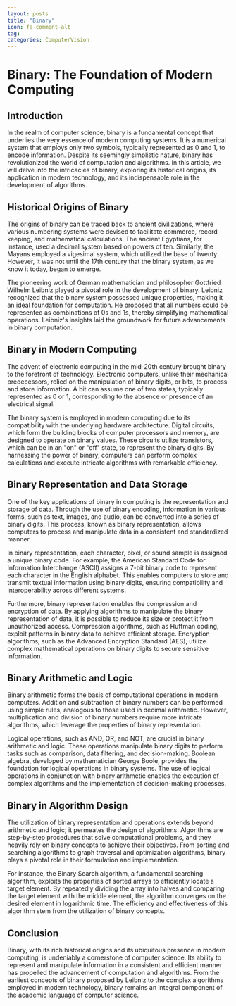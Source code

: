 ```yaml
---
layout: posts
title: "Binary"
icon: fa-comment-alt
tag:      
categories: ComputerVision
---
```



# Binary: The Foundation of Modern Computing

## Introduction

In the realm of computer science, binary is a fundamental concept that underlies the very essence of modern computing systems. It is a numerical system that employs only two symbols, typically represented as 0 and 1, to encode information. Despite its seemingly simplistic nature, binary has revolutionized the world of computation and algorithms. In this article, we will delve into the intricacies of binary, exploring its historical origins, its application in modern technology, and its indispensable role in the development of algorithms.

## Historical Origins of Binary

The origins of binary can be traced back to ancient civilizations, where various numbering systems were devised to facilitate commerce, record-keeping, and mathematical calculations. The ancient Egyptians, for instance, used a decimal system based on powers of ten. Similarly, the Mayans employed a vigesimal system, which utilized the base of twenty. However, it was not until the 17th century that the binary system, as we know it today, began to emerge.

The pioneering work of German mathematician and philosopher Gottfried Wilhelm Leibniz played a pivotal role in the development of binary. Leibniz recognized that the binary system possessed unique properties, making it an ideal foundation for computation. He proposed that all numbers could be represented as combinations of 0s and 1s, thereby simplifying mathematical operations. Leibniz's insights laid the groundwork for future advancements in binary computation.

## Binary in Modern Computing

The advent of electronic computing in the mid-20th century brought binary to the forefront of technology. Electronic computers, unlike their mechanical predecessors, relied on the manipulation of binary digits, or bits, to process and store information. A bit can assume one of two states, typically represented as 0 or 1, corresponding to the absence or presence of an electrical signal.

The binary system is employed in modern computing due to its compatibility with the underlying hardware architecture. Digital circuits, which form the building blocks of computer processors and memory, are designed to operate on binary values. These circuits utilize transistors, which can be in an "on" or "off" state, to represent the binary digits. By harnessing the power of binary, computers can perform complex calculations and execute intricate algorithms with remarkable efficiency.

## Binary Representation and Data Storage

One of the key applications of binary in computing is the representation and storage of data. Through the use of binary encoding, information in various forms, such as text, images, and audio, can be converted into a series of binary digits. This process, known as binary representation, allows computers to process and manipulate data in a consistent and standardized manner.

In binary representation, each character, pixel, or sound sample is assigned a unique binary code. For example, the American Standard Code for Information Interchange (ASCII) assigns a 7-bit binary code to represent each character in the English alphabet. This enables computers to store and transmit textual information using binary digits, ensuring compatibility and interoperability across different systems.

Furthermore, binary representation enables the compression and encryption of data. By applying algorithms to manipulate the binary representation of data, it is possible to reduce its size or protect it from unauthorized access. Compression algorithms, such as Huffman coding, exploit patterns in binary data to achieve efficient storage. Encryption algorithms, such as the Advanced Encryption Standard (AES), utilize complex mathematical operations on binary digits to secure sensitive information.

## Binary Arithmetic and Logic

Binary arithmetic forms the basis of computational operations in modern computers. Addition and subtraction of binary numbers can be performed using simple rules, analogous to those used in decimal arithmetic. However, multiplication and division of binary numbers require more intricate algorithms, which leverage the properties of binary representation.

Logical operations, such as AND, OR, and NOT, are crucial in binary arithmetic and logic. These operations manipulate binary digits to perform tasks such as comparison, data filtering, and decision-making. Boolean algebra, developed by mathematician George Boole, provides the foundation for logical operations in binary systems. The use of logical operations in conjunction with binary arithmetic enables the execution of complex algorithms and the implementation of decision-making processes.

## Binary in Algorithm Design

The utilization of binary representation and operations extends beyond arithmetic and logic; it permeates the design of algorithms. Algorithms are step-by-step procedures that solve computational problems, and they heavily rely on binary concepts to achieve their objectives. From sorting and searching algorithms to graph traversal and optimization algorithms, binary plays a pivotal role in their formulation and implementation.

For instance, the Binary Search algorithm, a fundamental searching algorithm, exploits the properties of sorted arrays to efficiently locate a target element. By repeatedly dividing the array into halves and comparing the target element with the middle element, the algorithm converges on the desired element in logarithmic time. The efficiency and effectiveness of this algorithm stem from the utilization of binary concepts.

## Conclusion

Binary, with its rich historical origins and its ubiquitous presence in modern computing, is undeniably a cornerstone of computer science. Its ability to represent and manipulate information in a consistent and efficient manner has propelled the advancement of computation and algorithms. From the earliest concepts of binary proposed by Leibniz to the complex algorithms employed in modern technology, binary remains an integral component of the academic language of computer science.